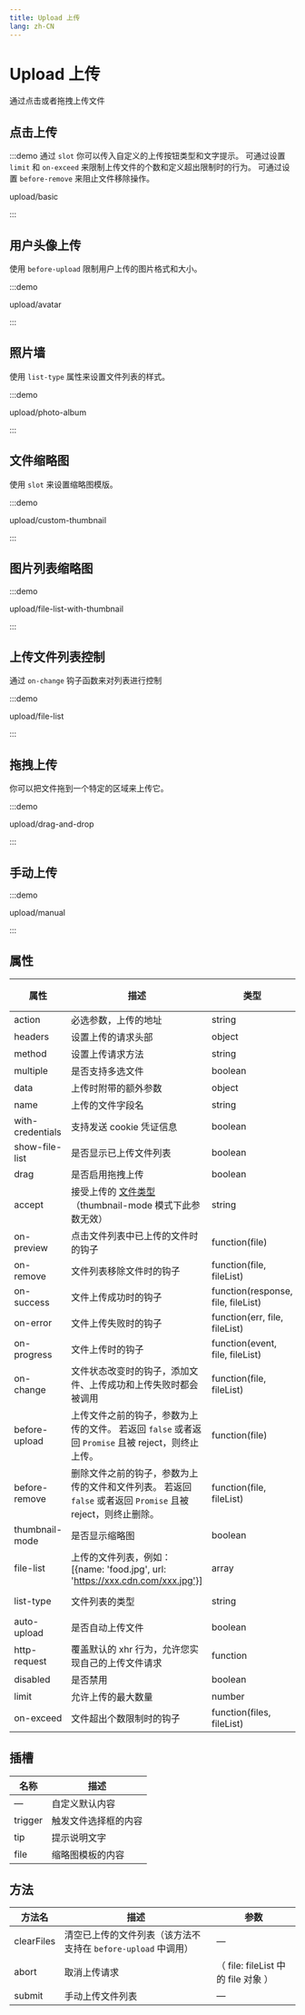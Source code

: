 ```yaml
---
title: Upload 上传
lang: zh-CN
---
```


# Upload 上传

通过点击或者拖拽上传文件

## 点击上传

:::demo 通过 `slot` 你可以传入自定义的上传按钮类型和文字提示。 可通过设置 `limit` 和 `on-exceed` 来限制上传文件的个数和定义超出限制时的行为。 可通过设置 `before-remove` 来阻止文件移除操作。

upload/basic

:::

## 用户头像上传

使用 `before-upload` 限制用户上传的图片格式和大小。

:::demo

upload/avatar

:::

## 照片墙

使用 `list-type` 属性来设置文件列表的样式。

:::demo

upload/photo-album

:::

## 文件缩略图

使用 `slot` 来设置缩略图模版。

:::demo

upload/custom-thumbnail

:::

## 图片列表缩略图

:::demo

upload/file-list-with-thumbnail

:::

## 上传文件列表控制

通过 `on-change` 钩子函数来对列表进行控制

:::demo

upload/file-list

:::

## 拖拽上传

你可以把文件拖到一个特定的区域来上传它。

:::demo

upload/drag-and-drop

:::

## 手动上传

:::demo

upload/manual

:::

## 属性

| 属性             | 描述                                                                                                                                  | 类型                               | 可选值                    | 默认值 |
| ---------------- | ------------------------------------------------------------------------------------------------------------------------------------- | ---------------------------------- | ------------------------- | ------ |
| action           | 必选参数，上传的地址                                                                                                                  | string                             | —                         | —      |
| headers          | 设置上传的请求头部                                                                                                                    | object                             | —                         | —      |
| method           | 设置上传请求方法                                                                                                                      | string                             | post/put/patch            | POST   |
| multiple         | 是否支持多选文件                                                                                                                      | boolean                            | —                         | —      |
| data             | 上传时附带的额外参数                                                                                                                  | object                             | —                         | —      |
| name             | 上传的文件字段名                                                                                                                      | string                             | —                         | file   |
| with-credentials | 支持发送 cookie 凭证信息                                                                                                              | boolean                            | —                         | false  |
| show-file-list   | 是否显示已上传文件列表                                                                                                                | boolean                            | —                         | true   |
| drag             | 是否启用拖拽上传                                                                                                                      | boolean                            | —                         | false  |
| accept           | 接受上传的 [文件类型](https://developer.mozilla.org/en-US/docs/Web/HTML/Element/input#attr-accept)（thumbnail-mode 模式下此参数无效） | string                             | —                         | —      |
| on-preview       | 点击文件列表中已上传的文件时的钩子                                                                                                    | function(file)                     | —                         | —      |
| on-remove        | 文件列表移除文件时的钩子                                                                                                              | function(file, fileList)           | —                         | —      |
| on-success       | 文件上传成功时的钩子                                                                                                                  | function(response, file, fileList) | —                         | —      |
| on-error         | 文件上传失败时的钩子                                                                                                                  | function(err, file, fileList)      | —                         | —      |
| on-progress      | 文件上传时的钩子                                                                                                                      | function(event, file, fileList)    | —                         | —      |
| on-change        | 文件状态改变时的钩子，添加文件、上传成功和上传失败时都会被调用                                                                        | function(file, fileList)           | —                         | —      |
| before-upload    | 上传文件之前的钩子，参数为上传的文件。 若返回 `false` 或者返回 `Promise` 且被 reject，则终止上传。                                    | function(file)                     | —                         | —      |
| before-remove    | 删除文件之前的钩子，参数为上传的文件和文件列表。 若返回 `false` 或者返回 `Promise` 且被 reject，则终止删除。                          | function(file, fileList)           | —                         | —      |
| thumbnail-mode   | 是否显示缩略图                                                                                                                        | boolean                            | —                         | false  |
| file-list        | 上传的文件列表，例如：[{name: 'food.jpg', url: 'https://xxx.cdn.com/xxx.jpg'}]                                                        | array                              | —                         | []     |
| list-type        | 文件列表的类型                                                                                                                        | string                             | text/picture/picture-card | text   |
| auto-upload      | 是否自动上传文件                                                                                                                      | boolean                            | —                         | true   |
| http-request     | 覆盖默认的 xhr 行为，允许您实现自己的上传文件请求                                                                                     | function                           | —                         | —      |
| disabled         | 是否禁用                                                                                                                              | boolean                            | —                         | false  |
| limit            | 允许上传的最大数量                                                                                                                    | number                             | —                         | —      |
| on-exceed        | 文件超出个数限制时的钩子                                                                                                              | function(files, fileList)          | —                         | -      |

## 插槽

| 名称    | 描述                 |
| ------- | -------------------- |
| —       | 自定义默认内容       |
| trigger | 触发文件选择框的内容 |
| tip     | 提示说明文字         |
| file    | 缩略图模板的内容     |

## 方法

| 方法名     | 描述                                                          | 参数                                |
| ---------- | ------------------------------------------------------------- | ----------------------------------- |
| clearFiles | 清空已上传的文件列表（该方法不支持在 `before-upload` 中调用） | —                                   |
| abort      | 取消上传请求                                                  | （ file: fileList 中的 file 对象 ） |
| submit     | 手动上传文件列表                                              | —                                   |
